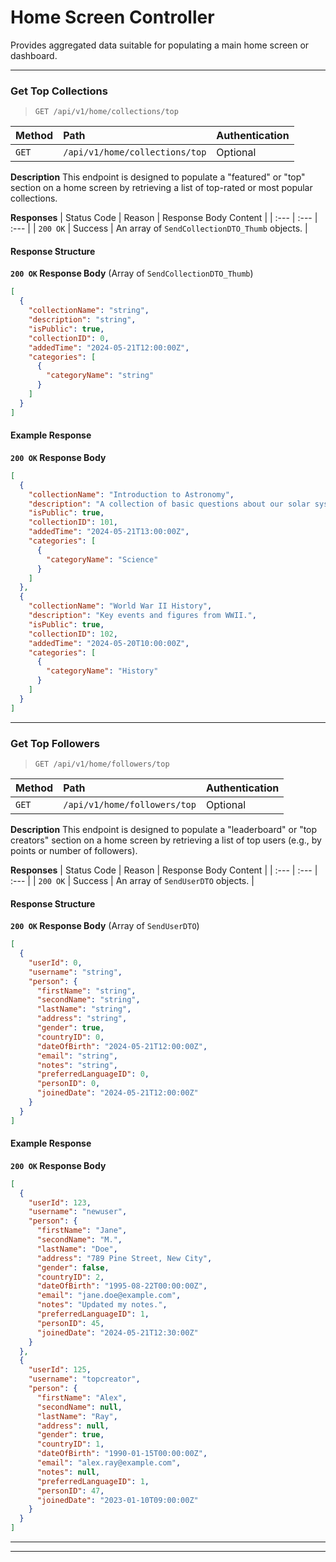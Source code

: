 
# Home Screen Controller
<a id="home-screen-controller"></a>

Provides aggregated data suitable for populating a main home screen or dashboard.

---
### Get Top Collections
<a id="get-top-collections"></a>

> `GET /api/v1/home/collections/top`

| Method | Path | Authentication |
| :--- | :--- | :--- |
| `GET` | `/api/v1/home/collections/top` | Optional |

**Description**
This endpoint is designed to populate a "featured" or "top" section on a home screen by retrieving a list of top-rated or most popular collections.

**Responses**
| Status Code | Reason | Response Body Content |
| :--- | :--- | :--- |
| `200 OK` | Success | An array of `SendCollectionDTO_Thumb` objects. |

#### Response Structure
**`200 OK` Response Body** (Array of `SendCollectionDTO_Thumb`)
```json
[
  {
    "collectionName": "string",
    "description": "string",
    "isPublic": true,
    "collectionID": 0,
    "addedTime": "2024-05-21T12:00:00Z",
    "categories": [
      {
        "categoryName": "string"
      }
    ]
  }
]
```

#### Example Response
**`200 OK` Response Body**
```json
[
  {
    "collectionName": "Introduction to Astronomy",
    "description": "A collection of basic questions about our solar system and beyond.",
    "isPublic": true,
    "collectionID": 101,
    "addedTime": "2024-05-21T13:00:00Z",
    "categories": [
      {
        "categoryName": "Science"
      }
    ]
  },
  {
    "collectionName": "World War II History",
    "description": "Key events and figures from WWII.",
    "isPublic": true,
    "collectionID": 102,
    "addedTime": "2024-05-20T10:00:00Z",
    "categories": [
      {
        "categoryName": "History"
      }
    ]
  }
]
```
---
### Get Top Followers
<a id="get-top-followers"></a>

> `GET /api/v1/home/followers/top`

| Method | Path | Authentication |
| :--- | :--- | :--- |
| `GET` | `/api/v1/home/followers/top` | Optional |

**Description**
This endpoint is designed to populate a "leaderboard" or "top creators" section on a home screen by retrieving a list of top users (e.g., by points or number of followers).

**Responses**
| Status Code | Reason | Response Body Content |
| :--- | :--- | :--- |
| `200 OK` | Success | An array of `SendUserDTO` objects. |

#### Response Structure
**`200 OK` Response Body** (Array of `SendUserDTO`)
```json
[
  {
    "userId": 0,
    "username": "string",
    "person": {
      "firstName": "string",
      "secondName": "string",
      "lastName": "string",
      "address": "string",
      "gender": true,
      "countryID": 0,
      "dateOfBirth": "2024-05-21T12:00:00Z",
      "email": "string",
      "notes": "string",
      "preferredLanguageID": 0,
      "personID": 0,
      "joinedDate": "2024-05-21T12:00:00Z"
    }
  }
]
```

#### Example Response
**`200 OK` Response Body**
```json
[
  {
    "userId": 123,
    "username": "newuser",
    "person": {
      "firstName": "Jane",
      "secondName": "M.",
      "lastName": "Doe",
      "address": "789 Pine Street, New City",
      "gender": false,
      "countryID": 2,
      "dateOfBirth": "1995-08-22T00:00:00Z",
      "email": "jane.doe@example.com",
      "notes": "Updated my notes.",
      "preferredLanguageID": 1,
      "personID": 45,
      "joinedDate": "2024-05-21T12:30:00Z"
    }
  },
  {
    "userId": 125,
    "username": "topcreator",
    "person": {
      "firstName": "Alex",
      "secondName": null,
      "lastName": "Ray",
      "address": null,
      "gender": true,
      "countryID": 1,
      "dateOfBirth": "1990-01-15T00:00:00Z",
      "email": "alex.ray@example.com",
      "notes": null,
      "preferredLanguageID": 1,
      "personID": 47,
      "joinedDate": "2023-01-10T09:00:00Z"
    }
  }
]
```
---
---
